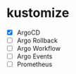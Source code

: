 # kustomize

- [x] ArgoCD
- [ ] Argo Rollback
- [ ] Argo Workflow
- [ ] Argo Events
- [ ] Prometheus
